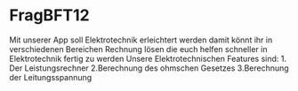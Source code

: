 # FragBFT12
Mit unserer App soll Elektrotechnik erleichtert werden damit könnt ihr in verschiedenen Bereichen Rechnung lösen die euch helfen schneller in Elektrotechnik fertig zu werden
Unsere Elektrotechnischen Features sind:
                    1. Der Leistungsrechner
                    2.Berechnung des ohmschen Gesetzes
                    3.Berechnung der Leitungsspannung
                
